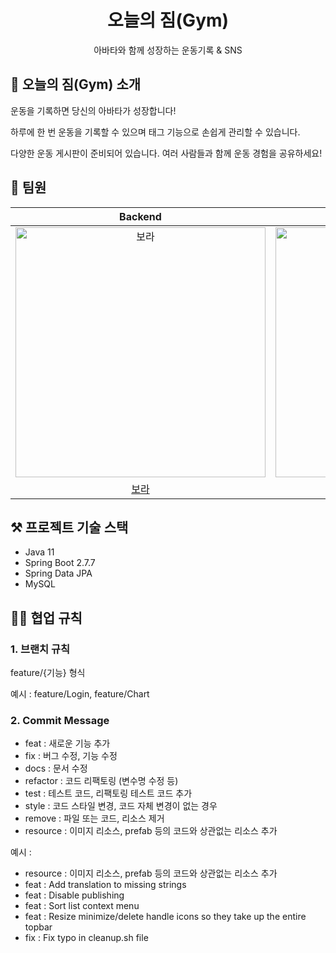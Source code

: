 <h1 align="middle">오늘의 짐(Gym)</h1>

<p align="middle"> 아바타와 함께 성장하는 운동기록 & SNS </p>

## 💪 오늘의 짐(Gym) 소개

운동을 기록하면 당신의 아바타가 성장합니다!

하루에 한 번 운동을 기록할 수 있으며 태그 기능으로 손쉽게 관리할 수 있습니다.

다양한 운동 게시판이 준비되어 있습니다. 여러 사람들과 함께 운동 경험을 공유하세요!

## 🥋 팀원
|                                        Backend                                         |                                        Backend                                         |               Backend                |                                        Backend                                         |
|:--------------------------------------------------------------------------------------:|:--------------------------------------------------------------------------------------:|:------------------------------------:|:--------------------------------------------------------------------------------------:|
| <img src="https://avatars.githubusercontent.com/u/71329329?v=4" width=400px alt="보라"/> | <img src="https://avatars.githubusercontent.com/u/76484542?v=4" width=400px alt="풀솦"/> | <img src="https://avatars.githubusercontent.com/u/67584244?v=4" width=400px alt="해나"/> | <img src="https://avatars.githubusercontent.com/u/49395754?v=4" width=400px alt="헤론"/> |
|                          [보라](https://github.com/YooJisu826)                           |                           [풀솦](https://github.com/injoon149)                           | [해나](https://github.com/EUNJEONGMUN) |                          [헤론](https://github.com/Heron-Woong)                          |

## ⚒ 프로젝트 기술 스택
- Java 11
- Spring Boot 2.7.7
- Spring Data JPA
- MySQL

## 👨‍💻 협업 규칙
### 1. 브랜치 규칙
feature/{기능} 형식

예시 : feature/Login, feature/Chart

### 2. Commit Message
* feat : 새로운 기능 추가
* fix : 버그 수정, 기능 수정
* docs : 문서 수정
* refactor : 코드 리팩토링 (변수명 수정 등)
* test : 테스트 코드, 리팩토링 테스트 코드 추가
* style : 코드 스타일 변경, 코드 자체 변경이 없는 경우
* remove : 파일 또는 코드, 리소스 제거
* resource : 이미지 리소스, prefab 등의 코드와 상관없는 리소스 추가

예시 :
* resource : 이미지 리소스, prefab 등의 코드와 상관없는 리소스 추가
* feat : Add translation to missing strings
* feat : Disable publishing
* feat : Sort list context menu
* feat : Resize minimize/delete handle icons so they take up the entire topbar
* fix : Fix typo in cleanup.sh file

